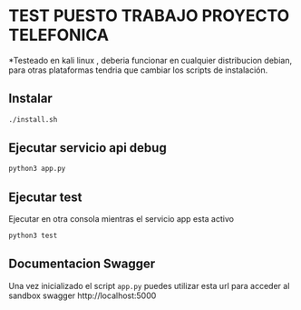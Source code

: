 # TEST PUESTO TRABAJO PROYECTO TELEFONICA
*Testeado en kali linux , deberia funcionar en cualquier distribucion debian, para otras plataformas tendria que cambiar los scripts de instalación.

## Instalar

```bash
./install.sh
```

## Ejecutar servicio api debug 

```bash
python3 app.py
```

## Ejecutar test

Ejecutar en otra consola mientras el servicio app esta activo

```bash
python3 test
```

## Documentacion Swagger

Una vez inicializado el script ```app.py``` puedes utilizar esta url para acceder al sandbox swagger http://localhost:5000
